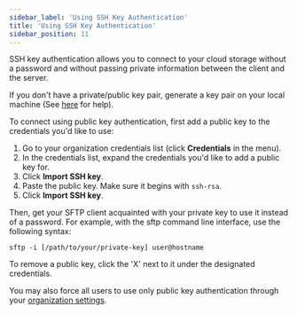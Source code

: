 ```yaml
---
sidebar_label: 'Using SSH Key Authentication'
title: 'Using SSH Key Authentication'
sidebar_position: 11
---
```

SSH key authentication allows you to connect to your cloud storage without a password and without passing private information between the client and the server.

If you don't have a private/public key pair, generate a key pair on your local machine (See [here](https://sftptogo.com/blog/how-to-create-ssh-keys-on-windows-10/) for help).

To connect using public key authentication, first add a public key to the credentials you'd like to use:

1. Go to your organization credentials list (click **Credentials** in the menu).
2. In the credentials list, expand the credentials you'd like to add a public key for.
3. Click **Import SSH key**.
4. Paste the public key. Make sure it begins with `ssh-rsa`.
5. Click **Import SSH key**.

Then, get your SFTP client acquainted with your private key to use it instead of a password. For example, with the sftp command line interface, use the following syntax:

```shell
sftp -i [/path/to/your/private-key] user@hostname
```

To remove a public key, click the 'X' next to it under the designated credentials.

You may also force all users to use only public key authentication through your [organization settings](../getting-started/organization-settings#security).